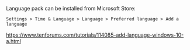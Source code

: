 Language pack can be installed from Microsoft Store:

`Settings > Time & Language > Language > Preferred language > Add a language`

https://www.tenforums.com/tutorials/114085-add-language-windows-10-a.html
